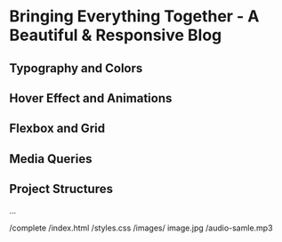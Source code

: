 # Bringing Everything Together - A Beautiful & Responsive Blog

## Typography and Colors

## Hover Effect and Animations

## Flexbox and Grid

## Media Queries

## Project Structures

...

/complete
    /index.html
    /styles.css
    /images/
        image.jpg
    /audio-samle.mp3